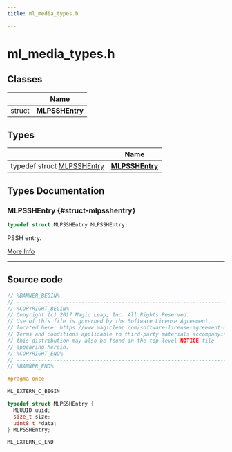 ```yaml
---
title: ml_media_types.h

---
```


# ml_media_types.h



## Classes

|                | Name           |
| -------------- | -------------- |
| struct | **[MLPSSHEntry](/versioned_docs/version-22-May-2023/api-ref/api/Modules/group___media_player/struct_m_l_p_s_s_h_entry.md)**  |

## Types

|                | Name           |
| -------------- | -------------- |
| typedef struct [MLPSSHEntry](/versioned_docs/version-22-May-2023/api-ref/api/Modules/group___media_player/struct_m_l_p_s_s_h_entry.md) | **[MLPSSHEntry](/versioned_docs/version-22-May-2023/api-ref/api/Modules/group___media_player/group___media_player.md#struct-mlpsshentry)**  |


## Types Documentation

### MLPSSHEntry {#struct-mlpsshentry}

```cpp
typedef struct MLPSSHEntry MLPSSHEntry;
```


PSSH entry. 



[More Info](/versioned_docs/version-22-May-2023/api-ref/api/Modules/group___media_player/struct_m_l_p_s_s_h_entry.md)



-----------




## Source code

```cpp
// %BANNER_BEGIN%
// ---------------------------------------------------------------------
// %COPYRIGHT_BEGIN%
// Copyright (c) 2017 Magic Leap, Inc. All Rights Reserved.
// Use of this file is governed by the Software License Agreement,
// located here: https://www.magicleap.com/software-license-agreement-ml2
// Terms and conditions applicable to third-party materials accompanying
// this distribution may also be found in the top-level NOTICE file
// appearing herein.
// %COPYRIGHT_END%
// ---------------------------------------------------------------------
// %BANNER_END%

#pragma once

ML_EXTERN_C_BEGIN

typedef struct MLPSSHEntry {
  MLUUID uuid;
  size_t size;
  uint8_t *data;
} MLPSSHEntry;

ML_EXTERN_C_END
```




